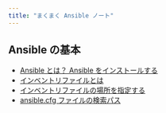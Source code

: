 ```yaml
---
title: "まくまく Ansible ノート"
---
```


Ansible の基本
----
* [Ansible とは？ Ansible をインストールする](what-is-ansible.html)
* [インベントリファイルとは](what-is-inventory.html)
* [インベントリファイルの場所を指定する](inventory-location.html)
* [ansible.cfg ファイルの検索パス](path-of-ansible-config.html)


